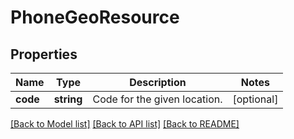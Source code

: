 # PhoneGeoResource

## Properties
Name | Type | Description | Notes
------------ | ------------- | ------------- | -------------
**code** | **string** | Code for the given location. | [optional] 

[[Back to Model list]](../README.md#documentation-for-models) [[Back to API list]](../README.md#documentation-for-api-endpoints) [[Back to README]](../README.md)


